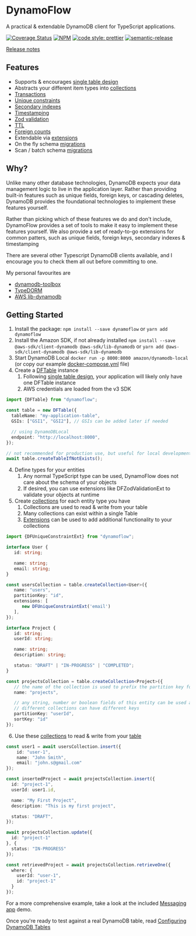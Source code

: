 # DynamoFlow

A practical & extendable DynamoDB client for TypeScript applications.

[![Coverage Status](https://coveralls.io/repos/github/jyelewis/DynamoFlow/badge.svg?branch=main)](https://coveralls.io/github/jyelewis/DynamoFlow?branch=main)
[![NPM](https://img.shields.io/npm/v/dynamoflow.svg)](https://www.npmjs.com/package/dynamoflow)
[![code style: prettier](https://img.shields.io/badge/code_style-prettier-ff69b4.svg?style=flat-square)](https://github.com/prettier/prettier)
[![semantic-release](https://img.shields.io/badge/%20%20%F0%9F%93%A6%F0%9F%9A%80-semantic--release-e10079.svg)](https://github.com/semantic-release/semantic-release)

[Release notes](https://github.com/jyelewis/DynamoFlow/blob/main/docs/Release%20notes.md)

## Features
* Supports & encourages [single table design](https://aws.amazon.com/blogs/database/single-table-vs-multi-table-design-in-amazon-dynamodb/)
* Abstracts your different item types into [collections](https://github.com/jyelewis/DynamoFlow/blob/main/docs/DFCollection.md)
* [Transactions](https://github.com/jyelewis/DynamoFlow/blob/main/src/DFWriteTransaction.ts)
* [Unique constraints](https://github.com/jyelewis/DynamoFlow/blob/main/src/extensions/DFUniqueConstraintExt.ts)
* [Secondary indexes](https://github.com/jyelewis/DynamoFlow/blob/main/src/extensions/DFSecondaryIndexExt.ts)
* [Timestamping](https://github.com/jyelewis/DynamoFlow/blob/main/src/extensions/DFTimestampsExt.ts)
* [Zod validation](https://github.com/jyelewis/DynamoFlow/blob/main/src/extensions/DFZodValidationExt.ts)
* [TTL](https://github.com/jyelewis/DynamoFlow/blob/main/src/extensions/DFTtlExt.ts)
* [Foreign counts](https://github.com/jyelewis/DynamoFlow/blob/main/src/extensions/DFForeignCountExt.ts)
* Extendable via [extensions](https://github.com/jyelewis/DynamoFlow/blob/main/docs/Collection%20extensions.md)
* On the fly schema [migrations](https://github.com/jyelewis/DynamoFlow/blob/main/src/extensions/DFMigrationExt.ts)
* Scan / batch schema [migrations](https://github.com/jyelewis/DynamoFlow/blob/main/src/extensions/DFMigrationExt.ts)

## Why?
Unlike many other database technologies, DynamoDB expects your data management logic to live in the application layer.
Rather than providing built-in features such as unique fields, foreign keys, or cascading deletes,
DynamoDB provides the foundational technologies to implement these features yourself.

Rather than picking which of these features we do and don't include, DynamoFlow provides a set of tools to make it easy to implement these features yourself.
We also provide a set of ready-to-go extensions for common patters, such as unique fields, foreign keys, secondary indexes & timestamping

There are several other Typescript DynamoDB clients available, and I encourage you to check them all out before committing to one.

My personal favourites are
 * [dynamodb-toolbox](https://github.com/jeremydaly/dynamodb-toolbox)
 * [TypeDORM](https://github.com/typedorm/typedorm)
 * [AWS lib-dynamodb](https://docs.aws.amazon.com/AWSJavaScriptSDK/v3/latest/Package/-aws-sdk-lib-dynamodb/)


## Getting Started

1. Install the package: `npm install --save dynamoflow` or `yarn add dynamoflow`
2. Install the Amazon SDK, if not already installed `npm install --save @aws-sdk/client-dynamodb @aws-sdk/lib-dynamodb` or `yarn add @aws-sdk/client-dynamodb @aws-sdk/lib-dynamodb`
3. Start DynamoDB Local `docker run -p 8000:8000 amazon/dynamodb-local` (or copy our example [docker-compose.yml](docker-compose.yml) file)
4. Create a [DFTable](https://github.com/jyelewis/DynamoFlow/blob/main/docs/DFTable.md) instance
    1. Following [single table design](https://aws.amazon.com/blogs/database/single-table-vs-multi-table-design-in-amazon-dynamodb/), your application will likely only have one DFTable instance
    2. AWS credentials are loaded from the v3 SDK
```typescript
import {DFTable} from "dynamoflow";

const table = new DFTable({
  tableName: "my-application-table",
  GSIs: ["GSI1", "GSI2"], // GSIs can be added later if needed

  // using DynamoDBLocal
  endpoint: "http://localhost:8000",
});

// not recommended for production use, but useful for local development
await table.createTableIfNotExists();
```

4. Define types for your entities
    1. Any normal TypeScript type can be used, DynamoFlow does not care about the schema of your objects
    2. If desired, you can use extensions like DFZodValidationExt to validate your objects at runtime
5. Create [collections](https://github.com/jyelewis/DynamoFlow/blob/main/docs/DFCollection.md) for each entity type you have
    1. Collections are used to read & write from your table
    2. Many collections can exist within a single Table
    3. [Extensions](https://github.com/jyelewis/DynamoFlow/blob/main/docs/Collection%20extensions.md) can be used to add additional functionality to your collections

```typescript
import {DFUniqueConstraintExt} from "dynamoflow";

interface User {
   id: string;

   name: string;
   email: string;
}

const usersCollection = table.createCollection<User>({
   name: "users",
   partitionKey: "id",
   extensions: [
      new DFUniqueConstraintExt('email')
   ],
});

interface Project {
   id: string;
   userId: string;

   name: string;
   description: string;

   status: "DRAFT" | "IN-PROGRESS" | "COMPLETED";
}

const projectsCollection = table.createCollection<Project>({
   // the name of the collection is used to prefix the partition key for each item
   name: "projects",

   // any string, number or boolean fields of this entity can be used as keys
   // different collections can have different keys
   partitionKey: "userId",
   sortKey: "id"
});

```

6. Use these [collections](https://github.com/jyelewis/DynamoFlow/blob/main/docs/DFCollection.md) to read & write from your [table](https://github.com/jyelewis/DynamoFlow/blob/main/docs/DFTable.md)
```typescript
const user1 = await usersCollection.insert({
    id: "user-1",
    name: "John Smith",
    email: "john.s@gmail.com"
});

const insertedProject = await projectsCollection.insert({
  id: "project-1",
  userId: user1.id,

  name: "My First Project",
  description: "This is my first project",

  status: "DRAFT",
});

await projectsCollection.update({
  id: "project-1"
}, {
  status: "IN-PROGRESS"
});

const retrievedProject = await projectsCollection.retrieveOne({
  where: {
    userId: "user-1",
    id: "project-1"
  }
});
```

For a more comprehensive example, take a look at the included [Messaging app](https://github.com/jyelewis/DynamoFlow/blob/main/src/examples/messaging_app) demo.

Once you're ready to test against a real DynamoDB table, read [Configuring DynamoDB Tables](https://github.com/jyelewis/DynamoFlow/blob/main/docs/Configuring%20DynamoDB%20tables.md)
